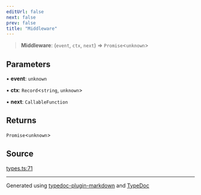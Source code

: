 ```yaml
---
editUrl: false
next: false
prev: false
title: "Middleware"
---
```


> **Middleware**: (`event`, `ctx`, `next`) => `Promise`\<`unknown`\>

## Parameters

▪ **event**: `unknown`

▪ **ctx**: `Record`\<`string`, `unknown`\>

▪ **next**: `CallableFunction`

## Returns

`Promise`\<`unknown`\>

## Source

[types.ts:71](https://github.com/dmdin/chord/blob/5f43e0e/src/types.ts#L71)

***

Generated using [typedoc-plugin-markdown](https://www.npmjs.com/package/typedoc-plugin-markdown) and [TypeDoc](https://typedoc.org/)
